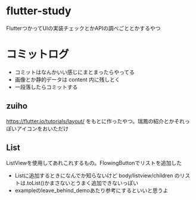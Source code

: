 # flutter-study

FlutterつかってUIの実装チェックとかAPIの調べごととかするやつ

# コミットログ

 - コミットはなんかいい感じにまとまったらやってる
 - 画像とか静的データは content 内に残しとく
 - 一段落したらコミットする

## zuiho

https://flutter.io/tutorials/layout/ をもとに作ったやつ。瑞鳳の紹介とかそれっぽいアイコンをおいただけ

## List

ListViewを使用してあれこれするもの。FlowingButtonでリストを追加した

 - Listに追加するときになんでか知らないけど body/listview/children のリストは.toList()かまさないとうまく追加できないっぽい
 - exampleのleave_behind_demoあたり参考にするといいと思うよ